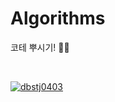 # Algorithms
코테 뿌시기! 👊🏻

<br/>

[![dbstj0403](http://mazassumnida.wtf/api/generate_badge?boj=dbstj0403)](https://solved.ac/dbstj0403)
